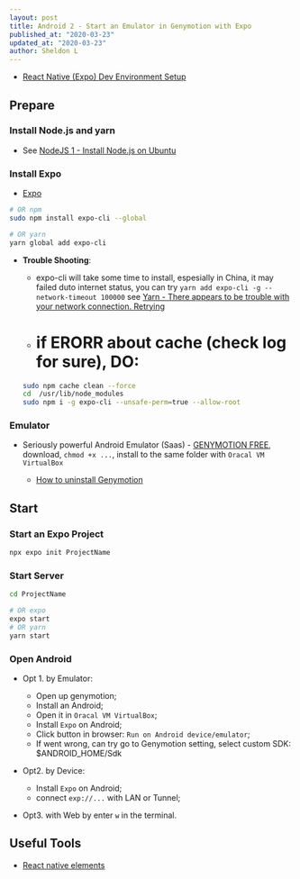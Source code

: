 ```yaml
---
layout: post
title: Android 2 - Start an Emulator in Genymotion with Expo
published_at: "2020-03-23"
updated_at: "2020-03-23"
author: Sheldon L
---
```


- [React Native (Expo) Dev Environment Setup](https://www.youtube.com/watch?v=WnS7dcY5Hys)

## Prepare

### Install Node.js and yarn

- See [NodeJS 1 - Install Node.js on Ubuntu](https://www.sheldonl.com/2019/12/16/01.html)

### Install Expo

- [Expo](https://expo.io/)

```bash
# OR npm
sudo npm install expo-cli --global

# OR yarn
yarn global add expo-cli
```

- **Trouble Shooting**: 

  - expo-cli will take some time to install, espesially in China, it may failed duto internet status, you can try `yarn add expo-cli -g --network-timeout 100000` see [Yarn - There appears to be trouble with your network connection. Retrying](https://stackoverflow.com/questions/51508364/yarn-there-appears-to-be-trouble-with-your-network-connection-retrying)

  - # if ERORR about cache (check log for sure), DO:

  ```bash
  sudo npm cache clean --force
  cd  /usr/lib/node_modules
  sudo npm i -g expo-cli --unsafe-perm=true --allow-root
  ```

### Emulator

- Seriously powerful Android Emulator (Saas) - [GENYMOTION FREE](https://www.genymotion.com/fun-zone/), download, `chmod +x ...`, install to the same folder with `Oracal VM VirtualBox`

  - [How to uninstall Genymotion](https://www.genymotion.com/help/desktop/faq/#genymotion-uninstall)

## Start

### Start an Expo Project

```bash
npx expo init ProjectName
```

### Start Server

```bash
cd ProjectName

# OR expo
expo start
# OR yarn
yarn start
```

### Open Android

- Opt 1. by Emulator:

  - Open up genymotion;
  - Install an Android;
  - Open it in `Oracal VM VirtualBox`;
  - Install `Expo` on Android;
  - Click button in browser: `Run on Android device/emulator`;
  - If went wrong, can try go to Genymotion setting, select custom SDK: $ANDROID_HOME/Sdk

- Opt2. by Device:

  - Install `Expo` on Android;
  - connect `exp://...` with LAN or Tunnel;

- Opt3. with Web by enter `w` in the terminal.

## Useful Tools

- [React native elements](https://react-native-elements.github.io/react-native-elements/)

